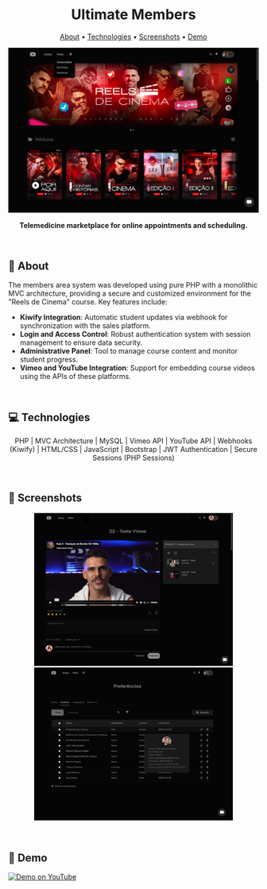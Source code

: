 <h1 align="center" style="font-weight: bold;">Ultimate Members</h1>

<p align="center">
 <a href="#about">About</a> • 
 <a href="#tech">Technologies</a> •  
 <a href="#screenshots">Screenshots</a> • 
 <a href="#demo">Demo</a>
</p>

![Banner](https://github.com/felipebpassos/UltimateMembersPublic/blob/main/main_presentation.png?raw=true)

<p align="center">
    <b>Telemedicine marketplace for online appointments and scheduling.</b>
</p>

<br>

<h2 id="about">📝 About</h2>

The members area system was developed using pure PHP with a monolithic MVC architecture, providing a secure and customized environment for the "Reels de Cinema" course. Key features include:

- **Kiwify Integration**: Automatic student updates via webhook for synchronization with the sales platform.
- **Login and Access Control**: Robust authentication system with session management to ensure data security.
- **Administrative Panel**: Tool to manage course content and monitor student progress.
- **Vimeo and YouTube Integration**: Support for embedding course videos using the APIs of these platforms.

<br>

<h2 id="tech">💻 Technologies</h2>

<p align="center">
  PHP | MVC Architecture | MySQL | Vimeo API | YouTube API | Webhooks (Kiwify) | HTML/CSS | JavaScript | Bootstrap | JWT Authentication | Secure Sessions (PHP Sessions)
</p>

<br>

<h2 id="screenshots">📱 Screenshots</h2>

<p align="center">
    <img src="https://github.com/felipebpassos/UltimateMembersPublic/blob/main/aula.png?raw=true" alt="Image Example" width="400px">
    <img src="https://github.com/felipebpassos/UltimateMembersPublic/blob/main/usuarios.png?raw=true" alt="Image Example" width="400px">
</p>

<br>

<h2 id="demo">🚀 Demo</h2>

[![Demo on YouTube](https://img.shields.io/badge/YouTube-Demo-red?style=for-the-badge&logo=youtube)](https://www.youtube.com/watch?v=-p7Dh-sdjEE)
